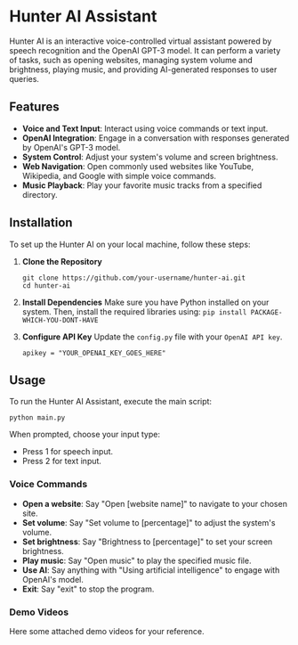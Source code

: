 # Hunter AI Assistant

Hunter AI is an interactive voice-controlled virtual assistant powered by speech recognition and the OpenAI GPT-3 model. It can perform a variety of tasks, such as opening websites, managing system volume and brightness, playing music, and providing AI-generated responses to user queries.

## Features

- **Voice and Text Input**: Interact using voice commands or text input.
- **OpenAI Integration**: Engage in a conversation with responses generated by OpenAI's GPT-3 model.
- **System Control**: Adjust your system's volume and screen brightness.
- **Web Navigation**: Open commonly used websites like YouTube, Wikipedia, and Google with simple voice commands.
- **Music Playback**: Play your favorite music tracks from a specified directory.

## Installation

To set up the Hunter AI on your local machine, follow these steps:

1. **Clone the Repository**

    ```
    git clone https://github.com/your-username/hunter-ai.git
    cd hunter-ai
    ```

2. **Install Dependencies**
    Make sure you have Python installed on your system. Then, install the required libraries using:
   `pip install PACKAGE-WHICH-YOU-DONT-HAVE`

3. **Configure API Key**
    Update the ```config.py``` file with your ```OpenAI API key```.

   ```
   apikey = "YOUR_OPENAI_KEY_GOES_HERE"
   ```
## Usage
To run the Hunter AI Assistant, execute the main script:
   ```
   python main.py
   ```

When prompted, choose your input type:
- Press 1 for speech input.
- Press 2 for text input.

### Voice Commands
- **Open a website**: Say "Open [website name]" to navigate to your chosen site.
- **Set volume**: Say "Set volume to [percentage]" to adjust the system's volume.
- **Set brightness**: Say "Brightness to [percentage]" to set your screen brightness.
- **Play music**: Say "Open music" to play the specified music file.
- **Use AI**: Say anything with "Using artificial intelligence" to engage with OpenAI's model.
- **Exit**: Say "exit" to stop the program.

### Demo Videos
Here some attached demo videos for your reference.